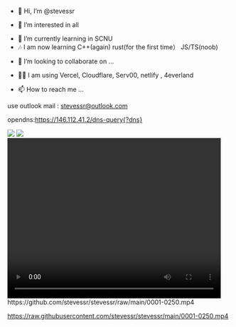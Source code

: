 
- 👋 Hi, I’m @stevessr

- 👀 I’m interested in all 

<!---
...
--->

- 🌱 I’m currently learning in SCNU
- 🎶 I am now learning C++(again) rust(for the first time） JS/TS(noob)

<!--
...
--->

- 💞️ I’m looking to collaborate on ...
- 😶‍🌫️ I am using Vercel, Cloudflare, Serv00, netlify , 4everland

- 📫 How to reach me ...

use outlook mail : stevessr@outlook.com
 
<!---
stevessr/stevessr is a ✨ special ✨ repository because its `README.md` (this file) appears on your GitHub profile.
You can click the Preview link to take a look at your changes.
--->




opendns:https://146.112.41.2/dns-query{?dns}


<picture>
<source 
  srcset="https://github-readme-stats.vercel.app/api?username=stevessr&show_icons=true&theme=dark"
  media="(prefers-color-scheme: dark)"
/>
<source
  srcset="https://github-readme-stats.vercel.app/api?username=stevessr&show_icons=true"
  media="(prefers-color-scheme: light), (prefers-color-scheme: no-preference)"
/>
<img src="https://github-readme-stats.vercel.app/api?username=stevessr&show_icons=true" />
</picture>

<picture>
<img src="https://github-readme-stats.vercel.app/api/top-langs/?username=stevessr"/>
</picture>
<video height="360" width="480" controls>
    <source src="https://raw.githubusercontent.com/stevessr/stevessr/main/0001-0250.mp4" type="video/mp4">
    您的浏览器不支持 video 标签。
</video>
https://github.com/stevessr/stevessr/raw/main/0001-0250.mp4

https://raw.githubusercontent.com/stevessr/stevessr/main/0001-0250.mp4
